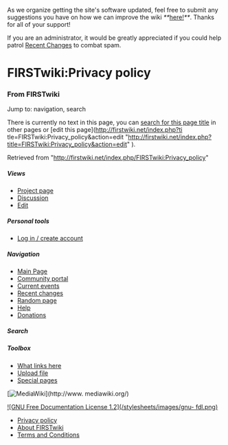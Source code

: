 As we organize getting the site's software updated, feel free to submit any
suggestions you have on how we can improve the wiki
_**_[here!](/index.php/User:Hallry/Suggestions "User:Hallry/Suggestions"
)_**_. Thanks for all of your support!

If you are an administrator, it would be greatly appreciated if you could help
patrol [Recent Changes](/index.php/Special:Recentchanges
"Special:Recentchanges" ) to combat spam.

# FIRSTwiki:Privacy policy

### From FIRSTwiki

Jump to: navigation, search

There is currently no text in this page, you can [search for this page
title](/index.php/Special:Search/Privacy_policy "Special:Search/Privacy
policy" ) in other pages or [edit this page](http://firstwiki.net/index.php?ti
tle=FIRSTwiki:Privacy_policy&action=edit
"http://firstwiki.net/index.php?title=FIRSTwiki:Privacy_policy&action=edit" ).

Retrieved from "<http://firstwiki.net/index.php/FIRSTwiki:Privacy_policy>"

##### Views

  * [Project page](/index.php?title=FIRSTwiki:Privacy_policy&action=edit)
  * [Discussion](/index.php?title=FIRSTwiki_talk:Privacy_policy&action=edit)
  * [Edit](/index.php?title=FIRSTwiki:Privacy_policy&action=edit)

##### Personal tools

  * [Log in / create account](/index.php?title=Special:Userlogin&returnto=FIRSTwiki:Privacy_policy)

[](/index.php/Main_Page "Main Page" )

##### Navigation

  * [Main Page](/index.php/Main_Page)
  * [Community portal](/index.php/FIRSTwiki:Community_portal)
  * [Current events](/index.php/Current_events)
  * [Recent changes](/index.php/Special:Recentchanges)
  * [Random page](/index.php/Special:Random)
  * [Help](/index.php/FIRSTwiki:Help)
  * [Donations](/index.php/FIRSTwiki:Site_support)

##### Search



##### Toolbox

  * [What links here](/index.php/Special:Whatlinkshere/FIRSTwiki:Privacy_policy)
  * [Upload file](/index.php/Special:Upload)
  * [Special pages](/index.php/Special:Specialpages)

[![MediaWiki](/skins/common/images/poweredby_mediawiki_88x31.png)](http://www.
mediawiki.org/)

[![GNU Free Documentation License 1.2](/stylesheets/images/gnu-
fdl.png)](http://www.gnu.org/copyleft/fdl.html)

  * [Privacy policy](/index.php/FIRSTwiki:Privacy_policy "FIRSTwiki:Privacy policy" )
  * [About FIRSTwiki](/index.php/FIRSTwiki:About "FIRSTwiki:About" )
  * [Terms and Conditions](/index.php/FIRSTwiki:Terms_and_conditions "FIRSTwiki:Terms and conditions" )

